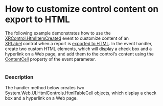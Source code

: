 # How to customize control content on export to HTML 


<p>The following example demonstrates how to use the <a href="https://documentation.devexpress.com/#XtraReports/DevExpressXtraReportsUIXRControl_HtmlItemCreatedtopic">XRControl.HtmlItemCreated</a> event to customize content of an <a href="https://documentation.devexpress.com/#XtraReports/clsDevExpressXtraReportsUIXRLabeltopic">XRLabel</a> control when a report is <a href="https://documentation.devexpress.com/#XtraReports/CustomDocument2575">exported to HTML</a>. In the event handler, create two custom HTML elements, which will display a check box and a hyperlink on a Web page, and add them to the control's content using the <a href="https://documentation.devexpress.com/#XtraReports/DevExpressXtraReportsUIHtmlEventArgs_ContentCelltopic">ContentCell</a> property of the event parameter.<br><br></p>


<h3>Description</h3>

<p>The handler method below creates two System.Web.UI.HtmlControls.HtmlTableCell objects, which display a check box and a hyperlink on a Web page.</p>

<br/>


